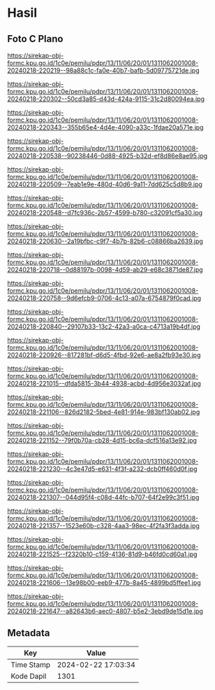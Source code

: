 # Hasil

## Foto C Plano

https://sirekap-obj-formc.kpu.go.id/1c0e/pemilu/pdpr/13/11/06/20/01/1311062001008-20240218-220219--98a88c1c-fa0e-40b7-bafb-5d09775721de.jpg

https://sirekap-obj-formc.kpu.go.id/1c0e/pemilu/pdpr/13/11/06/20/01/1311062001008-20240218-220302--50cd3a85-d43d-424a-9115-31c2d80094ea.jpg

https://sirekap-obj-formc.kpu.go.id/1c0e/pemilu/pdpr/13/11/06/20/01/1311062001008-20240218-220343--355b65e4-4d4e-4090-a33c-1fdae20a571e.jpg

https://sirekap-obj-formc.kpu.go.id/1c0e/pemilu/pdpr/13/11/06/20/01/1311062001008-20240218-220538--90238446-0d88-4925-b32d-ef8d86e8ae95.jpg

https://sirekap-obj-formc.kpu.go.id/1c0e/pemilu/pdpr/13/11/06/20/01/1311062001008-20240218-220509--7eab1e9e-480d-40d6-9a11-7dd625c5d8b9.jpg

https://sirekap-obj-formc.kpu.go.id/1c0e/pemilu/pdpr/13/11/06/20/01/1311062001008-20240218-220548--d7fc936c-2b57-4599-b780-c32091cf5a30.jpg

https://sirekap-obj-formc.kpu.go.id/1c0e/pemilu/pdpr/13/11/06/20/01/1311062001008-20240218-220630--2a19bfbc-c9f7-4b7b-82b6-c08866ba2639.jpg

https://sirekap-obj-formc.kpu.go.id/1c0e/pemilu/pdpr/13/11/06/20/01/1311062001008-20240218-220718--0d88197b-0098-4d59-ab29-e68c3871de87.jpg

https://sirekap-obj-formc.kpu.go.id/1c0e/pemilu/pdpr/13/11/06/20/01/1311062001008-20240218-220758--9d6efcb9-0706-4c13-a07a-6754879f0cad.jpg

https://sirekap-obj-formc.kpu.go.id/1c0e/pemilu/pdpr/13/11/06/20/01/1311062001008-20240218-220840--29107b33-13c2-42a3-a0ca-c4713a19b4df.jpg

https://sirekap-obj-formc.kpu.go.id/1c0e/pemilu/pdpr/13/11/06/20/01/1311062001008-20240218-220926--817281bf-d6d5-4fbd-92e6-ae8a2fb93e30.jpg

https://sirekap-obj-formc.kpu.go.id/1c0e/pemilu/pdpr/13/11/06/20/01/1311062001008-20240218-221015--dfda5815-3b44-4938-acbd-4d956e3032af.jpg

https://sirekap-obj-formc.kpu.go.id/1c0e/pemilu/pdpr/13/11/06/20/01/1311062001008-20240218-221106--826d2182-5bed-4e81-914e-983bf130ab02.jpg

https://sirekap-obj-formc.kpu.go.id/1c0e/pemilu/pdpr/13/11/06/20/01/1311062001008-20240218-221152--79f0b70a-cb28-4d15-bc6a-dcf516a13e92.jpg

https://sirekap-obj-formc.kpu.go.id/1c0e/pemilu/pdpr/13/11/06/20/01/1311062001008-20240218-221230--4c3e47d5-e631-4f3f-a232-dcb0ff460d0f.jpg

https://sirekap-obj-formc.kpu.go.id/1c0e/pemilu/pdpr/13/11/06/20/01/1311062001008-20240218-221307--044d95f4-c08d-44fc-b707-64f2e99c3f51.jpg

https://sirekap-obj-formc.kpu.go.id/1c0e/pemilu/pdpr/13/11/06/20/01/1311062001008-20240218-221357--1523e60b-c328-4aa3-98ec-4f2fa3f3adda.jpg

https://sirekap-obj-formc.kpu.go.id/1c0e/pemilu/pdpr/13/11/06/20/01/1311062001008-20240218-221525--f2320b10-c159-4136-81d9-b46fd0cd60a1.jpg

https://sirekap-obj-formc.kpu.go.id/1c0e/pemilu/pdpr/13/11/06/20/01/1311062001008-20240218-221606--13e98b00-eeb9-477b-8a45-4899bd5ffee1.jpg

https://sirekap-obj-formc.kpu.go.id/1c0e/pemilu/pdpr/13/11/06/20/01/1311062001008-20240218-221647--a82643b6-aec0-4807-b5e2-3ebd9de15d1e.jpg


## Metadata

| Key        | Value               |
| ---------- | ------------------- |
| Time Stamp | 2024-02-22 17:03:34 |
| Kode Dapil | 1301                |



